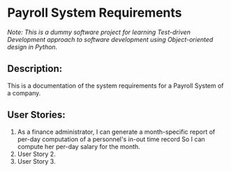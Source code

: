 # Payroll System Requirements #
_Note: This is a dummy software project for learning Test-driven Development approach to software development using Object-oriented design in Python._

## Description: ##
This is a documentation of the system requirements for a Payroll System of a company. 

## User Stories: ##
1. As a finance administrator,
   I can generate a month-specific report of per-day computation of a personnel's in-out time record
   So I can compute her per-day salary for the month.
2. User Story 2.
3. User Story 3.
